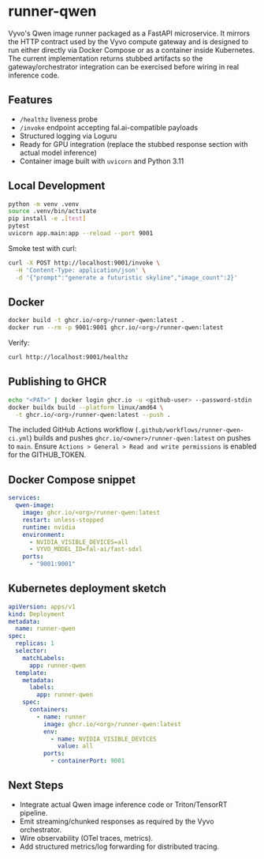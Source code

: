 # runner-qwen

Vyvo's Qwen image runner packaged as a FastAPI microservice. It mirrors the HTTP contract used by the Vyvo compute gateway and is designed to run either directly via Docker Compose or as a container inside Kubernetes. The current implementation returns stubbed artifacts so the gateway/orchestrator integration can be exercised before wiring in real inference code.

## Features

- `/healthz` liveness probe
- `/invoke` endpoint accepting fal.ai-compatible payloads
- Structured logging via Loguru
- Ready for GPU integration (replace the stubbed response section with actual model inference)
- Container image built with `uvicorn` and Python 3.11

## Local Development

```bash
python -m venv .venv
source .venv/bin/activate
pip install -e .[test]
pytest
uvicorn app.main:app --reload --port 9001
```

Smoke test with curl:

```bash
curl -X POST http://localhost:9001/invoke \
  -H 'Content-Type: application/json' \
  -d '{"prompt":"generate a futuristic skyline","image_count":2}'
```

## Docker

```bash
docker build -t ghcr.io/<org>/runner-qwen:latest .
docker run --rm -p 9001:9001 ghcr.io/<org>/runner-qwen:latest
```

Verify:

```bash
curl http://localhost:9001/healthz
```

## Publishing to GHCR

```bash
echo "<PAT>" | docker login ghcr.io -u <github-user> --password-stdin
docker buildx build --platform linux/amd64 \
  -t ghcr.io/<org>/runner-qwen:latest --push .
```

The included GitHub Actions workflow (`.github/workflows/runner-qwen-ci.yml`) builds and pushes `ghcr.io/<owner>/runner-qwen:latest` on pushes to `main`. Ensure `Actions > General > Read and write permissions` is enabled for the GITHUB_TOKEN.

## Docker Compose snippet

```yaml
services:
  qwen-image:
    image: ghcr.io/<org>/runner-qwen:latest
    restart: unless-stopped
    runtime: nvidia
    environment:
      - NVIDIA_VISIBLE_DEVICES=all
      - VYVO_MODEL_ID=fal-ai/fast-sdxl
    ports:
      - "9001:9001"
```

## Kubernetes deployment sketch

```yaml
apiVersion: apps/v1
kind: Deployment
metadata:
  name: runner-qwen
spec:
  replicas: 1
  selector:
    matchLabels:
      app: runner-qwen
  template:
    metadata:
      labels:
        app: runner-qwen
    spec:
      containers:
        - name: runner
          image: ghcr.io/<org>/runner-qwen:latest
          env:
            - name: NVIDIA_VISIBLE_DEVICES
              value: all
          ports:
            - containerPort: 9001
```

## Next Steps

- Integrate actual Qwen image inference code or Triton/TensorRT pipeline.
- Emit streaming/chunked responses as required by the Vyvo orchestrator.
- Wire observability (OTel traces, metrics).
- Add structured metrics/log forwarding for distributed tracing.
